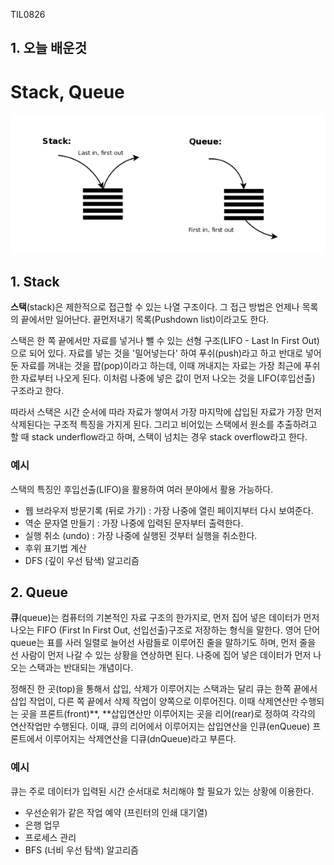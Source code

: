 TIL0826

## 1. 오늘 배운것



# Stack, Queue

![StackQueue](TIL0826.assets/StackQueue.png)



## 1. Stack

 **스택**(stack)은 제한적으로 접근할 수 있는 나열 구조이다. 그 접근 방법은 언제나 목록의 끝에서만 일어난다. 끝먼저내기 목록(Pushdown list)이라고도 한다.

 스택은 한 쪽 끝에서만 자료를 넣거나 뺄 수 있는 선형 구조(LIFO - Last In First Out)으로 되어 있다. 자료를 넣는 것을 '밀어넣는다' 하여 푸쉬(push)라고 하고 반대로 넣어둔 자료를 꺼내는 것을 팝(pop)이라고 하는데, 이때 꺼내지는 자료는 가장 최근에 푸쉬한 자료부터 나오게 된다. 이처럼 나중에 넣은 값이 먼저 나오는 것을 LIFO(후입선출) 구조라고 한다.

 따라서 스택은 시간 순서에 따라 자료가 쌓여서 가장 마지막에 삽입된 자료가 가장 먼저 삭제된다는 구조적 특징을 가지게 된다. 그리고 비어있는 스택에서 원소를 추출하려고 할 때 stack underflow라고 하며, 스택이 넘치는 경우 stack overflow라고 한다.

 

### 예시

스택의 특징인 후입선출(LIFO)을 활용하여 여러 분야에서 활용 가능하다.

- 웹 브라우저 방문기록 (뒤로 가기) : 가장 나중에 열린 페이지부터 다시 보여준다.
- 역순 문자열 만들기 : 가장 나중에 입력된 문자부터 출력한다.
- 실행 취소 (undo) : 가장 나중에 실행된 것부터 실행을 취소한다.
- 후위 표기법 계산
- DFS (깊이 우선 탐색) 알고리즘





## 2. Queue

 **큐**(queue)는 컴퓨터의 기본적인 자료 구조의 한가지로, 먼저 집어 넣은 데이터가 먼저 나오는 FIFO (First In First Out, 선입선출)구조로 저장하는 형식을 말한다. 영어 단어 queue는 표를 사러 일렬로 늘어선 사람들로 이루어진 줄을 말하기도 하며, 먼저 줄을 선 사람이 먼저 나갈 수 있는 상황을 연상하면 된다. 나중에 집어 넣은 데이터가 먼저 나오는 스택과는 반대되는 개념이다.

정해진 한 곳(top)을 통해서 삽입, 삭제가 이루어지는 스택과는 달리 큐는 한쪽 끝에서 삽입 작업이, 다른 쪽 끝에서 삭제 작업이 양쪽으로 이루어진다. 이때 삭제연산만 수행되는 곳을 프론트(front)**, **삽입연산만 이루어지는 곳을 리어(rear)로 정하여 각각의 연산작업만 수행된다. 이때, 큐의 리어에서 이루어지는 삽입연산을 인큐(enQueue) 프론트에서 이루어지는 삭제연산을 디큐(dnQueue)라고 부른다.

 

### 예시 

큐는 주로 데이터가 입력된 시간 순서대로 처리해야 할 필요가 있는 상황에 이용한다.

- 우선순위가 같은 작업 예약 (프린터의 인쇄 대기열)
- 은행 업무
- 프로세스 관리
- BFS (너비 우선 탐색) 알고리즘